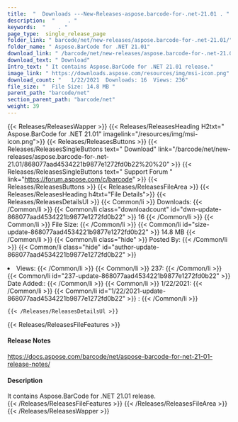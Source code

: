 ```yaml
---
title:  "  Downloads ---New-Releases-aspose.barcode-for-.net-21.01 . " 
description:  "    . " 
keywords:  "    . " 
page_type:  single_release_page
folder_link: " barcode/net/new-releases/aspose.barcode-for-.net-21.01/"
folder_name: " Aspose.BarCode for .NET 21.01"
download_link: " /barcode/net/new-releases/aspose.barcode-for-.net-21.01/868077aad4534221b9877e1272fd0b22"
download_text: " Download"
Intro_text: " It contains Aspose.BarCode for .NET 21.01 release."
image_link: " https://downloads.aspose.com/resources/img/msi-icon.png"
download_count: "   1/22/2021  Downloads: 16  Views: 236"
file_size: "  File Size: 14.8 MB "
parent_path: "barcode/net"
section_parent_path: "barcode/net"
weight: 39 
---
```


{{< Releases/ReleasesWapper >}}
  {{< Releases/ReleasesHeading H2txt=" Aspose.BarCode for .NET 21.01" imagelink="/resources/img/msi-icon.png">}}
  {{< Releases/ReleasesButtons >}}
    {{< Releases/ReleasesSingleButtons text=" Download" link="/barcode/net/new-releases/aspose.barcode-for-.net-21.01/868077aad4534221b9877e1272fd0b22%20%20" >}}
    {{< Releases/ReleasesSingleButtons text=" Support Forum " link="https://forum.aspose.com/c/barcode" >}}
  {{< Releases/ReleasesButtons >}}
  {{< Releases/ReleasesFileArea >}}
    {{< Releases/ReleasesHeading h4txt="File Details">}}
    {{< Releases/ReleasesDetailsUl >}}
            {{< Common/li  >}} Downloads: {{< /Common/li >}} 
      {{< Common/li class="downloadcount" id="dwn-update-868077aad4534221b9877e1272fd0b22" >}} 16 {{< /Common/li >}} 
      {{< Common/li  >}} File Size: {{< /Common/li >}} 
      {{< Common/li id="size-update-868077aad4534221b9877e1272fd0b22" >}} 14.8 MB {{< /Common/li >}} 
      {{< Common/li  class="hide" >}} Posted By: {{< /Common/li >}} 
      {{< Common/li class="hide" id="author-update-868077aad4534221b9877e1272fd0b22" >}} <li>Views: {{< /Common/li >}} 
      {{< Common/li  >}} 237: {{< /Common/li >}} 
      {{< Common/li id="237-update-868077aad4534221b9877e1272fd0b22" >}} Date Added:: {{< /Common/li >}} 
      {{< Common/li  >}} 1/22/2021: {{< /Common/li >}} 
      {{< Common/li id="1/22/2021-update-868077aad4534221b9877e1272fd0b22" >}} : {{< /Common/li >}} 

    {{< /Releases/ReleasesDetailsUl >}}

  {{< Releases/ReleasesFileFeatures >}}
      <h4>Release Notes</h4><div><a href="https://docs.aspose.com/barcode/net/aspose-barcode-for-net-21-01-release-notes/">https://docs.aspose.com/barcode/net/aspose-barcode-for-net-21-01-release-notes/</a></div><h4>Description</h4><div class="HTMLDescription">It contains Aspose.BarCode for .NET 21.01 release.</div>
  {{< /Releases/ReleasesFileFeatures >}}
 {{< /Releases/ReleasesFileArea >}}
{{< /Releases/ReleasesWapper >}}


